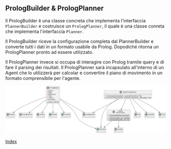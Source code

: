 ## PrologBuilder & PrologPlanner

Il PrologBuilder è una classe concreta che implementa l'interfaccia `PlannerBuilder` e 
costruisce un `PrologPlanner`, il quale è una classe conreta che implementa l'interfaccia `Planner`.

Il PrologBuilder riceve la configurazione completa dal PlannerBuilder e converte tutti i dati in un formato usabile da Prolog. 
Dopodiché ritorna un PrologPlanner pronto ad essere utilizzato. 

Il PrologPlanner invece si occupa di interagire con Prolog tramite query e di fare il parsing dei risultati.
Il PrologPlanner sarà incapsulato all'interno di un Agent che lo utilizzerà per calcolar e
convertire il piano di movimento in un formato comprensibile per l'agente.

<p align="center">
  <img src="../resources/prolog-builder-planner.png" alt="Prolog Planner" title="Prolog Planner" />
</p>

[Index](../index.md)